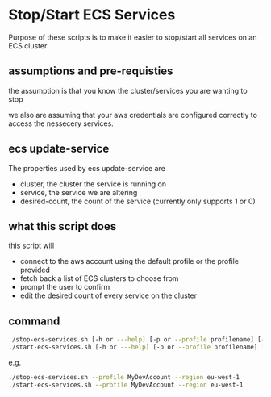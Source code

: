# Stop/Start ECS Services

Purpose of these scripts is to make it easier to stop/start all services on an ECS cluster

## assumptions and pre-requisties

the assumption is that you know the cluster/services you are wanting to stop

we also are assuming that your aws credentials are configured correctly to access the nessecery services.

## ecs update-service

The properties used by ecs update-service are

- cluster, the cluster the service is running on
- service, the service we are altering
- desired-count, the count of the service (currently only supports 1 or 0)

## what this script does

this script will

- connect to the aws account using the default profile or the profile provided
- fetch back a list of ECS clusters to choose from
- prompt the user to confirm
- edit the desired count of every service on the cluster


## command

```bash
./stop-ecs-services.sh [-h or ---help] [-p or --profile profilename] [-r or --region awsregion]
./start-ecs-services.sh [-h or ---help] [-p or --profile profilename] [-r or --region awsregion]
```

e.g.

```bash
./stop-ecs-services.sh --profile MyDevAccount --region eu-west-1
./start-ecs-services.sh --profile MyDevAccount --region eu-west-1
```

